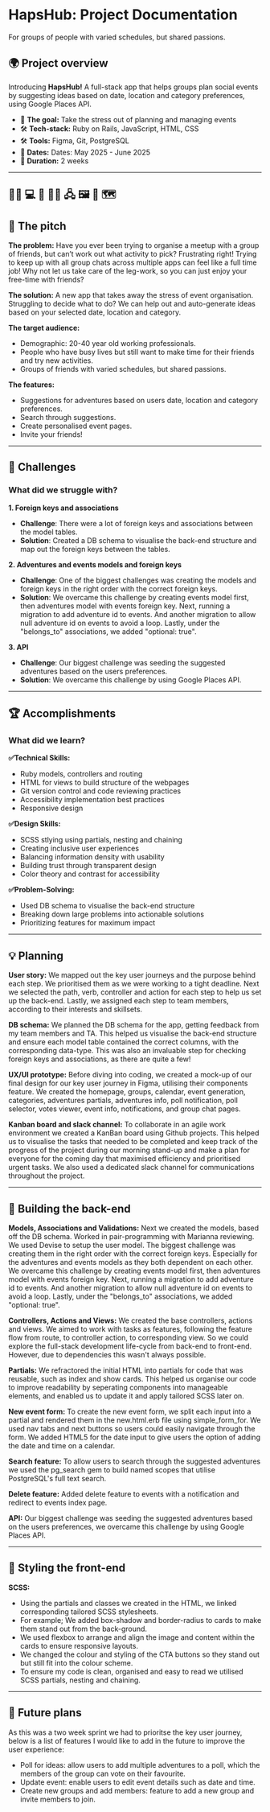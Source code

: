 # HapsHub: Project Documentation
For groups of people with varied schedules, but shared passions. 

## 🌍 Project overview
Introducing **HapsHub!** A full-stack app that helps groups plan social events by suggesting ideas based on date, location  and category preferences, using Google Places API.
‍
- 🎯 **The goal:** Take the stress out of planning and managing events
- 🛠 **Tech-stack:** Ruby on Rails, JavaScript, HTML, CSS
- 🛠 **Tools:** Figma, Git, PostgreSQL
‍
- 📆 **Dates:** Dates: May 2025 - June 2025
- 📆 **Duration:** 2 weeks 

---
## 🧑‍🔬 💻  📐 📐✅  🖧 🖼️ 👥 🗺️ 
## 📣 The pitch

**The problem:**
Have you ever been trying to organise a meetup with a group of friends, but can’t work out what activity to pick? Frustrating right! Trying to keep up with all group chats across multiple apps can feel like a full time job! Why not let us take care of the leg-work, so you can just enjoy your free-time with friends? 

**The solution:**
A new app that takes away the stress of event organisation. Struggling to decide what to do? We can help out and auto-generate ideas based on your selected date, location and category. 

**The target audience:**
- Demographic: 20-40 year old working professionals. 
- People who have busy lives but still want to make time for their friends and try new activities.
- Groups of friends with varied schedules, but shared passions. 

**The features:**
- Suggestions for adventures based on users date, location and category preferences.
- Search  through suggestions.
- Create personalised event pages.
- Invite your friends! 

---

## 🚧 Challenges

### What did we struggle with?

**1. Foreign keys and associations**
- **Challenge**: There were a lot of foreign keys and associations between the model tables.
- **Solution**: Created a DB schema to visualise the back-end structure and map out the foreign keys between the tables.

**2. Adventures and events models and foreign keys**
- **Challenge**: One of the biggest challenges was creating the models and foreign keys in the right order with the correct foreign keys.
- **Solution**: We overcame this challenge by creating events model first, then adventures model with events foreign key. Next, running a migration to add adventure id to events. And another migration to allow null adventure id on events to avoid a loop.  Lastly, under the "belongs_to" associations, we added "optional: true".

**3. API**
- **Challenge**: Our biggest challenge was seeding the suggested adventures based on the users preferences.
- **Solution**: We overcame this challenge by using Google Places API.

---

## 🏆 Accomplishments

### What did we learn?

**✅Technical Skills:**
- Ruby models, controllers and routing
- HTML for views to build structure of the webpages
- Git version control and code reviewing practices
- Accessibility implementation best practices
- Responsive design

**✅Design Skills:**
- SCSS stlying using partials, nesting and chaining
- Creating inclusive user experiences
- Balancing information density with usability
- Building trust through transparent design
- Color theory and contrast for accessibility

**✅Problem-Solving:**
- Used DB schema to visualise the back-end structure
- Breaking down large problems into actionable solutions
- Prioritizing features for maximum impact

---

## 💡 Planning

**User story:**
We mapped out the key user journeys and the purpose behind each step. We prioritised them as we were working to a tight deadline. Next we selected the path, verb, controller and action for each step to help us set up the back-end. Lastly, we assigned each step to team members, according to their interests and skillsets.

**DB schema:**
We planned the DB schema for the app, getting feedback from my team members and TA. This helped us visualise the back-end structure and ensure each model table contained the correct columns, with the corresponding data-type. This was also an invaluable step for checking foreign keys and associations, as there are quite a few! 

**UX/UI prototype:**
Before diving into coding, we created a mock-up of our final design for our key user journey in Figma, utilising their components feature. We created the homepage, groups, calendar, event generation, categories, adventures partials, adventures info, poll notification, poll selector, votes viewer, event info, notifications, and group chat pages. 

**Kanban board and slack channel:**
To collaborate in an agile work environment we created a KanBan board using Github projects. This helped us to visualise the tasks that needed to be completed and keep track of the progress of the project during our morning stand-up and make a plan for everyone for the coming day that maximised efficiency and prioritised urgent tasks. We also used a dedicated slack channel for communications throughout the project.

---

## 🔧 Building the back-end

**Models, Associations and Validations:**
Next we created the models, based off the DB schema. Worked in pair-programming with Marianna reviewing. We used Devise to setup the user model. The biggest  challenge was creating them in the right order with the correct foreign keys. Especially for the adventures and events models as they both dependent on each other. We overcame this challenge by creating events model first, then adventures model with events foreign key. Next, running a migration to add adventure id to events. And another migration to allow null adventure id on events to avoid a loop.  Lastly, under the "belongs_to" associations, we added "optional: true".

**Controllers, Actions and Views:**
We created the base controllers, actions and views. We aimed to work with tasks as features, following the feature flow from route, to controller action, to corresponding view. So we could explore the full-stack development life-cycle from back-end to front-end. However, due to dependencies this wasn't always possible.

**Partials:**
We refractored the initial HTML into partials for code that was reusable, such as index and show cards. This helped us organise our code to improve readability by seperating components into manageable elements, and enabled us to update it and apply tailored SCSS later on.

**New event form:**
To create the new event form, we split each input into a partial and rendered them in the new.html.erb file using simple_form_for. We used nav tabs and next buttons so users could easily navigate through the form. We added HTML5 for the date input to give users the option of adding the date and time on a calendar.

**Search feature:**
To allow users to search through the suggested adventures we used the pg_search gem to build named scopes that utilise PostgreSQL's full text search.

**Delete feature:**
Added delete feature to events with a notification and redirect to events index page.

**API:**
Our biggest challenge was seeding the suggested adventures based on the users preferences, we overcame this challenge by using Google Places API.

---

## 🎨 Styling the front-end

**SCSS:**
- Using the partials and classes we created in the HTML, we linked corresponding tailored SCSS stylesheets.
- For example; We added box-shadow and border-radius to cards to make them stand out from the back-ground. 
- We used flexbox to arrange and align the image and content within the cards to ensure responsive layouts.
- We changed the colour and styling of the CTA buttons so they stand out but still fit into the colour scheme.
- To ensure my code is clean, organised and easy to read we utilised SCSS partials, nesting and chaining.

---

## 🚀 Future plans

As this was a two week sprint we had to prioritse the key user journey, below is a list of features I would like to add in the future to improve the user experience:
- Poll for ideas: allow users to add multiple adventures to a poll, which the members of the group can vote on their favourite.
- Update event: enable users to edit event details such as date and time.
- Create new groups and add members: feature to add a new group and invite members to join.
